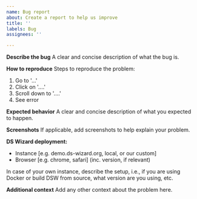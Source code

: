 ```yaml
---
name: Bug report
about: Create a report to help us improve
title: ''
labels: Bug
assignees: ''

---
```


**Describe the bug**
A clear and concise description of what the bug is.

**How to reproduce**
Steps to reproduce the problem:
1. Go to '...'
2. Click on '....'
3. Scroll down to '....'
4. See error

**Expected behavior**
A clear and concise description of what you expected to happen.

**Screenshots**
If applicable, add screenshots to help explain your problem.

**DS Wizard deployment:**
 - Instance [e.g. demo.ds-wizard.org, local, or our custom]
 - Browser [e.g. chrome, safari] (inc. version, if relevant)

In case of your own instance, describe the setup, i.e., if you are using Docker or build DSW from source, what version are you using, etc.

**Additional context**
Add any other context about the problem here.
